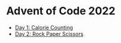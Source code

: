 # Advent of Code 2022

- [Day 1: Calorie Counting](./day_01.livemd)
- [Day 2: Rock Paper Scissors](./day_02.livemd)
